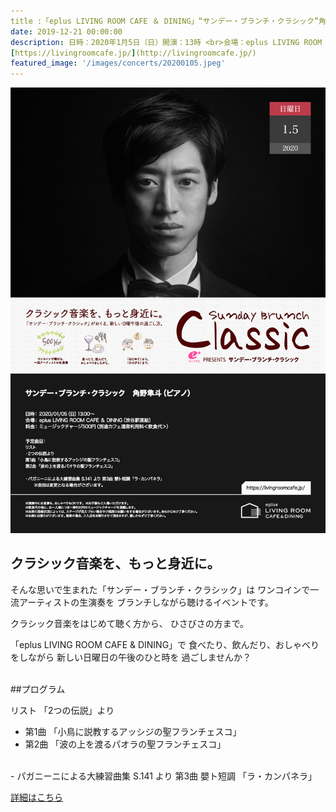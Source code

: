 ```yaml
---
title :「eplus LIVING ROOM CAFE ＆ DINING」“サンデー・ブランチ・クラシック”角野隼斗【完売】
date: 2019-12-21 00:00:00
description: 日時：2020年1月5日（日）開演：13時 <br>会場：eplus LIVING ROOM CAFE ＆ DINING（渋谷区）
[https://livingroomcafe.jp/](http://livingroomcafe.jp/)
featured_image: '/images/concerts/20200105.jpeg'
---
```


![](/images/concerts/20200105.jpeg)

## クラシック音楽を、もっと身近に。

そんな思いで生まれた「サンデー・ブランチ・クラシック」は
ワンコインで一流アーティストの生演奏を
ブランチしながら聴けるイベントです。

クラシック音楽をはじめて聴く方から、
ひさびさの方まで。

「eplus LIVING ROOM CAFE & DINING」で
食べたり、飲んだり、おしゃべりをしながら
新しい日曜日の午後のひと時を
過ごしませんか？
<br>
<br>

##プログラム

リスト
「2つの伝説」より
- 第1曲 「小鳥に説教するアッシジの聖フランチェスコ」
- 第2曲 「波の上を渡るパオラの聖フランチェスコ」
<br>
- パガニーニによる大練習曲集 S.141 より 第3曲 嬰ト短調 「ラ・カンパネラ」

<a href="https://eplus.jp/sf/sbc/archives/0105hayato_kadono" class="button button--large">詳細はこちら</a>